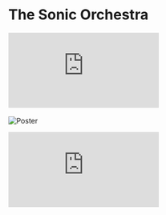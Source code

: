# The Sonic Orchestra

![Abstract](https://github.com/CSCI-462-01-2020/temp_name/blob/master/temp_name_abstract.pdf)

![Poster](https://i.imgur.com/XIBhxEn.jpg)

![Poster](https://github.com/CSCI-462-01-2020/temp_name/blob/master/temp_name_poster.pdf)
